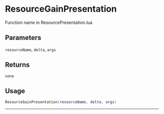 # ResourceGainPresentation
Function name in ResourcePresentation.lua
## Parameters
`resourceName`, `delta`, `args`
## Returns
`none`
## Usage
```lua
ResourceGainPresentation(resourceName, delta, args)
```
---
